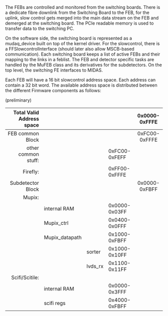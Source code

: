 The FEBs are controlled and monitored from the switching boards. There is a dedicate fibre downlink from the Switching Board to the FEB, for the uplink, slow control gets merged into the main data stream on the FEB and demerged at the switching board. The PCIe readable memory is used to transfer data to the switching PC.

On the software side, the switching board is represented as a mudaq_device built on top of the kernel driver. For the slowcontrol, there is a FFSlowcontrolInterface (should later also allow MSCB-based communication).
Each switching board keeps a list of active FEBs and their mapping to the links in a feblist. The FEB and detector specific tasks are handled by the MuFEB class and its derivatives for the subdetectors. On the top level, the switching FE interfaces to MIDAS.

Each FEB will have a 16 bit slowcontrol address space. Each address can contain a 32 bit word. The available address space is distributed between the different Firmware components as follows:

(preliminary)

Total Valid Address space| | | | 0x0000-0xFFFE  
---------:| :----- | :----- | :----- | :-----:
 FEB common Block | | | | 0xFC00-0xFFFE  
|  other common stuff: | | | 0xFC00-0xFEFF  
|  Firefly: | | |  0xFF00-0xFFFE  
 Subdetector Block | | | | 0x0000-0xFBFF  
|  Mupix: | | |  
|  |internal RAM  | | 0x0000-0x03FF  
|  |Mupix_ctrl | |  0x0400-0x0FFF  
|  |Mupix_datapath  | | 0x1000-0xFBFF
|  | | sorter | 0x1000-0x10FF  
|  | | lvds_rx | 0x1100-0x11FF  
|  Scifi/Scitile: | | |   
|  |internal RAM | | 0x0000-0x3FFF  
|  |scifi regs | |  0x4000-0xFBFF